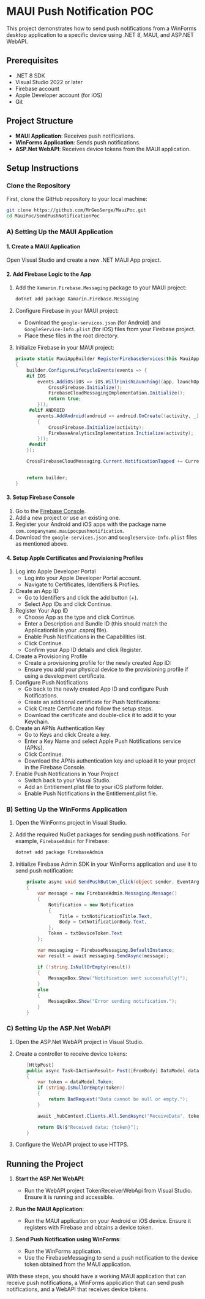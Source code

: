 
# MAUI Push Notification POC

This project demonstrates how to send push notifications from a WinForms desktop application to a specific device using .NET 8, MAUI, and ASP.NET WebAPI.

## Prerequisites

- .NET 8 SDK
- Visual Studio 2022 or later
- Firebase account
- Apple Developer account (for iOS)
- Git

## Project Structure

- **MAUI Application**: Receives push notifications.
- **WinForms Application**: Sends push notifications.
- **ASP.Net WebAPI**: Receives device tokens from the MAUI application.

## Setup Instructions

### Clone the Repository

First, clone the GitHub repository to your local machine:

```bash
git clone https://github.com/MrGeoSerge/MauiPoc.git
cd MauiPoc/SendPushNotificationPoc
```

### A) Setting Up the MAUI Application

#### 1. Create a MAUI Application

Open Visual Studio and create a new .NET MAUI App project.

#### 2. Add Firebase Logic to the App

1. Add the `Xamarin.Firebase.Messaging` package to your MAUI project:
    ```bash
    dotnet add package Xamarin.Firebase.Messaging
    ```

2. Configure Firebase in your MAUI project:

    - Download the `google-services.json` (for Android) and `GoogleService-Info.plist` (for iOS) files from your Firebase project.
    - Place these files in the root directory.

3. Initialize Firebase in your MAUI project:
    ```csharp
    private static MauiAppBuilder RegisterFirebaseServices(this MauiAppBuilder builder)
    {
        builder.ConfigureLifecycleEvents(events => {
        #if IOS
            events.AddiOS(iOS => iOS.WillFinishLaunching((app, launchOptions) => {
                CrossFirebase.Initialize();
                FirebaseCloudMessagingImplementation.Initialize();
                return true;
            }));
         #elif ANDROID
            events.AddAndroid(android => android.OnCreate((activity, _) =>
            {
                CrossFirebase.Initialize(activity);
                FirebaseAnalyticsImplementation.Initialize(activity);
            }));
         #endif
        });

        CrossFirebaseCloudMessaging.Current.NotificationTapped += Current_NotificationTapped;


        return builder;
    }

    ```

#### 3. Setup Firebase Console

1. Go to the [Firebase Console](https://console.firebase.google.com/).
2. Add a new project or use an existing one.
3. Register your Android and iOS apps with the package name `com.companyname.mauipocpushnotification`.
4. Download the `google-services.json` and `GoogleService-Info.plist` files as mentioned above.

#### 4. Setup Apple Certificates and Provisioning Profiles

1. Log into Apple Developer Portal
    - Log into your Apple Developer Portal account.
    - Navigate to Certificates, Identifiers & Profiles.
2. Create an App ID
    - Go to Identifiers and click the add button (+).
    - Select App IDs and click Continue.
3. Register Your App ID
    - Choose App as the type and click Continue.
    - Enter a Description and Bundle ID (this should match the ApplicationId in your .csproj file).
    - Enable Push Notifications in the Capabilities list.
    - Click Continue.
    - Confirm your App ID details and click Register.
4. Create a Provisioning Profile
    - Create a provisioning profile for the newly created App ID:
    - Ensure you add your physical device to the provisioning profile if using a development certificate.
5. Configure Push Notifications
    - Go back to the newly created App ID and configure Push Notifications.
    - Create an additional certificate for Push Notifications:
    - Click Create Certificate and follow the setup steps.
    - Download the certificate and double-click it to add it to your Keychain.
6. Create an APNs Authentication Key
    - Go to Keys and click Create a key.
    - Enter a Key Name and select Apple Push Notifications service (APNs).
    - Click Continue.
    - Download the APNs authentication key and upload it to your project in the Firebase Console.
7. Enable Push Notifications in Your Project
    - Switch back to your Visual Studio.
    - Add an Entitlement.plist file to your iOS platform folder.
    - Enable Push Notifications in the Entitlement.plist file.

### B) Setting Up the WinForms Application

1. Open the WinForms project in Visual Studio.
2. Add the required NuGet packages for sending push notifications. For example, `FirebaseAdmin` for Firebase:
    ```bash
    dotnet add package FirebaseAdmin
    ```

3. Initialize Firebase Admin SDK in your WinForms application and use it to send push notification:
    ```csharp
        private async void SendPushButton_Click(object sender, EventArgs e)
        {
            var message = new FirebaseAdmin.Messaging.Message()
            {
                Notification = new Notification
                {
                    Title = txtNotificationTitle.Text,
                    Body = txtNotificationBody.Text,
                },
                Token = txtDeviceToken.Text
            };

            var messaging = FirebaseMessaging.DefaultInstance;
            var result = await messaging.SendAsync(message);

            if (!string.IsNullOrEmpty(result))
            {
                MessageBox.Show("Notification sent successfully!");
            }
            else
            {
                MessageBox.Show("Error sending notification.");
            }
        }
    ```

### C) Setting Up the ASP.Net WebAPI

1. Open the ASP.Net WebAPI project in Visual Studio.
2. Create a controller to receive device tokens:
    ```csharp
        [HttpPost]
        public async Task<IActionResult> Post([FromBody] DataModel dataModel)
        {
            var token = dataModel.Token;
            if (string.IsNullOrEmpty(token))
            {
                return BadRequest("Data cannot be null or empty.");
            }

            await _hubContext.Clients.All.SendAsync("ReceiveData", token);

            return Ok($"Received data: {token}");
        }
    ```

3. Configure the WebAPI project to use HTTPS.

## Running the Project

1. **Start the ASP.Net WebAPI**:
    - Run the WebAPI project TokenReceiverWebApi from Visual Studio. Ensure it is running and accessible.

2. **Run the MAUI Application**:
    - Run the MAUI application on your Android or iOS device. Ensure it registers with Firebase and obtains a device token.

3. **Send Push Notification using WinForms**:
    - Run the WinForms application.
    - Use the FirebaseMessaging to send a push notification to the device token obtained from the MAUI application.

With these steps, you should have a working MAUI application that can receive push notifications, a WinForms application that can send push notifications, and a WebAPI that receives device tokens.
